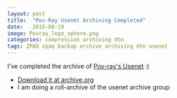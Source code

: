 ```yaml
---
layout: post
title:  "Pov-Ray Usenet Archiving Completed"
date:   2016-08-19
image: Povray_logo_sphere.png
categories: compression archiving dtn
tags: ZPAQ zpaq backup archive archiving dtn usenet
---
```

I've completed the archive of [Pov-ray's Usenet](http://news.povray.org/groups/) :)

 * [Download it at archive.org](https://archive.org/details/pov-ray-usenet-archive_20160812)
 * I am doing a roll-archive of the usenet archive group
